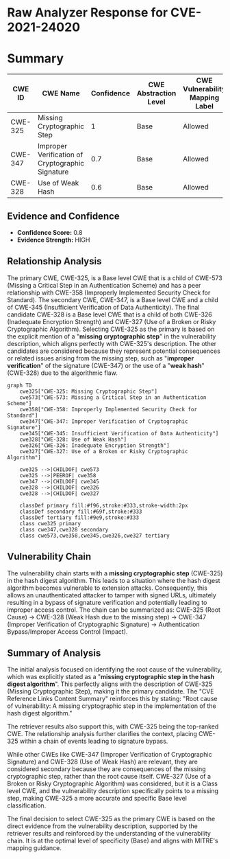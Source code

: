 # Raw Analyzer Response for CVE-2021-24020

# Summary
| CWE ID | CWE Name | Confidence | CWE Abstraction Level | CWE Vulnerability Mapping Label | CWE-Vulnerability Mapping Notes |
|---|---|---|---|---|---|
| CWE-325 | Missing Cryptographic Step | 1 | Base | Allowed | Primary CWE |
| CWE-347 | Improper Verification of Cryptographic Signature | 0.7 | Base | Allowed | Secondary Candidate |
| CWE-328 | Use of Weak Hash | 0.6 | Base | Allowed | Secondary Candidate |

## Evidence and Confidence

*   **Confidence Score:** 0.8
*   **Evidence Strength:** HIGH

## Relationship Analysis
The primary CWE, CWE-325, is a Base level CWE that is a child of CWE-573 (Missing a Critical Step in an Authentication Scheme) and has a peer relationship with CWE-358 (Improperly Implemented Security Check for Standard). The secondary CWE, CWE-347, is a Base level CWE and a child of CWE-345 (Insufficient Verification of Data Authenticity). The final candidate CWE-328 is a Base level CWE that is a child of both CWE-326 (Inadequate Encryption Strength) and CWE-327 (Use of a Broken or Risky Cryptographic Algorithm). Selecting CWE-325 as the primary is based on the explicit mention of a "**missing cryptographic step**" in the vulnerability description, which aligns perfectly with CWE-325's description. The other candidates are considered because they represent potential consequences or related issues arising from the missing step, such as "**improper verification**" of the signature (CWE-347) or the use of a "**weak hash**" (CWE-328) due to the algorithmic flaw.

```mermaid
graph TD
    cwe325["CWE-325: Missing Cryptographic Step"]
    cwe573["CWE-573: Missing a Critical Step in an Authentication Scheme"]
    cwe358["CWE-358: Improperly Implemented Security Check for Standard"]
    cwe347["CWE-347: Improper Verification of Cryptographic Signature"]
    cwe345["CWE-345: Insufficient Verification of Data Authenticity"]
    cwe328["CWE-328: Use of Weak Hash"]
    cwe326["CWE-326: Inadequate Encryption Strength"]
    cwe327["CWE-327: Use of a Broken or Risky Cryptographic Algorithm"]
    
    cwe325 -->|CHILDOF| cwe573
    cwe325 -->|PEEROF| cwe358
    cwe347 -->|CHILDOF| cwe345
    cwe328 -->|CHILDOF| cwe326
    cwe328 -->|CHILDOF| cwe327
    
    classDef primary fill:#f96,stroke:#333,stroke-width:2px
    classDef secondary fill:#69f,stroke:#333
    classDef tertiary fill:#9e9,stroke:#333
    class cwe325 primary
    class cwe347,cwe328 secondary
    class cwe573,cwe358,cwe345,cwe326,cwe327 tertiary
```

## Vulnerability Chain
The vulnerability chain starts with a **missing cryptographic step** (CWE-325) in the hash digest algorithm. This leads to a situation where the hash digest algorithm becomes vulnerable to extension attacks. Consequently, this allows an unauthenticated attacker to tamper with signed URLs, ultimately resulting in a bypass of signature verification and potentially leading to improper access control. The chain can be summarized as: CWE-325 (Root Cause) -> CWE-328 (Weak Hash due to the missing step) -> CWE-347 (Improper Verification of Cryptographic Signature) -> Authentication Bypass/Improper Access Control (Impact).

## Summary of Analysis
The initial analysis focused on identifying the root cause of the vulnerability, which was explicitly stated as a "**missing cryptographic step in the hash digest algorithm**". This perfectly aligns with the description of CWE-325 (Missing Cryptographic Step), making it the primary candidate. The "CVE Reference Links Content Summary" reinforces this by stating: "Root cause of vulnerability: A missing cryptographic step in the implementation of the hash digest algorithm."

The retriever results also support this, with CWE-325 being the top-ranked CWE. The relationship analysis further clarifies the context, placing CWE-325 within a chain of events leading to signature bypass.

While other CWEs like CWE-347 (Improper Verification of Cryptographic Signature) and CWE-328 (Use of Weak Hash) are relevant, they are considered secondary because they are consequences of the missing cryptographic step, rather than the root cause itself. CWE-327 (Use of a Broken or Risky Cryptographic Algorithm) was considered, but it is a Class level CWE, and the vulnerability description specifically points to a missing step, making CWE-325 a more accurate and specific Base level classification.

The final decision to select CWE-325 as the primary CWE is based on the direct evidence from the vulnerability description, supported by the retriever results and reinforced by the understanding of the vulnerability chain. It is at the optimal level of specificity (Base) and aligns with MITRE's mapping guidance.